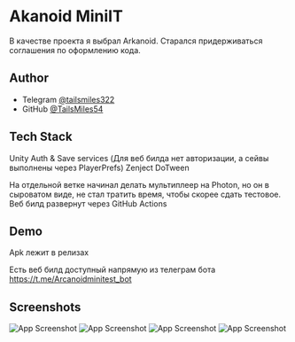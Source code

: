 
# Akanoid MiniIT

В качестве проекта я выбрал Arkanoid. Старался придерживаться соглашения по оформлению кода.


## Author

- Telegram [@tailsmiles322](https://t.me/tailsmiles322)
- GitHub [@TailsMiles54](https://github.com/TailsMiles54)


## Tech Stack

Unity Auth & Save services (Для веб билда нет авторизации, а сейвы выполнены через PlayerPrefs)
Zenject
DoTween

На отдельной ветке начинал делать мультиплеер на Photon, но он в сыроватом виде, не стал тратить время, чтобы скорее сдать тестовое.
Веб билд развернут через GitHub Actions


## Demo
Apk лежит в релизах

Есть веб билд доступный напрямую из телеграм бота 
https://t.me/Arcanoidminitest_bot


## Screenshots

![App Screenshot](https://i.imgur.com/3zgCjwQ.png)
![App Screenshot](https://i.imgur.com/SR2RvMs.png)
![App Screenshot](https://i.imgur.com/aaF1Q61.png)
![App Screenshot](https://i.imgur.com/rZOoasU.png)


